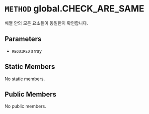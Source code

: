 # `METHOD` global.CHECK_ARE_SAME
배열 안의 모든 요소들이 동일한지 확인합니다.

## Parameters
* `REQUIRED` array 

## Static Members
No static members.

## Public Members
No public members.
